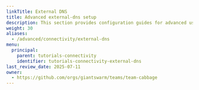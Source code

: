 ```yaml
---
linkTitle: External DNS
title: Advanced external-dns setup
description: This section provides configuration guides for advanced use cases of the External DNS App.
weight: 30
aliases:
  - /advanced/connectivity/external-dns
menu:
  principal:
    parent: tutorials-connectivity
    identifier: tutorials-connectivity-external-dns
last_review_date: 2025-07-11
owner:
  - https://github.com/orgs/giantswarm/teams/team-cabbage
---
```


